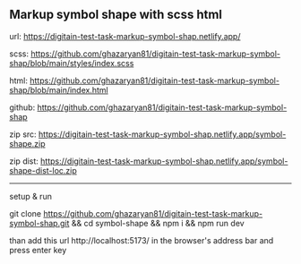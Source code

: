 Markup symbol shape with scss html
---------------------------------------------------------------------------------------------------

url: https://digitain-test-task-markup-symbol-shap.netlify.app/

scss: https://github.com/ghazaryan81/digitain-test-task-markup-symbol-shap/blob/main/styles/index.scss

html: https://github.com/ghazaryan81/digitain-test-task-markup-symbol-shap/blob/main/index.html

github: https://github.com/ghazaryan81/digitain-test-task-markup-symbol-shap

zip src: https://digitain-test-task-markup-symbol-shap.netlify.app/symbol-shape.zip

zip dist: https://digitain-test-task-markup-symbol-shap.netlify.app/symbol-shape-dist-loc.zip

---------------------------------------------------------------------------------------------------

setup & run

git clone https://github.com/ghazaryan81/digitain-test-task-markup-symbol-shap.git && cd symbol-shape && npm i && npm run dev

than add this url http://localhost:5173/ in the browser's address bar and press enter key

